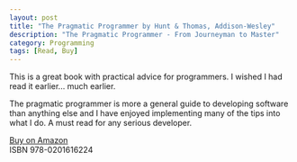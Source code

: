 ```yaml
---
layout: post
title: "The Pragmatic Programmer by Hunt & Thomas, Addison-Wesley"
description: "The Pragmatic Programmer - From Journeyman to Master"
category: Programming
tags: [Read, Buy]
---
```

This is a great book with practical advice for programmers. I wished I had read it earlier... much earlier.

The pragmatic programmer is more a general guide to developing software than anything else and I have enjoyed implementing many of the tips into what I do. A must read for any serious developer.

[Buy on Amazon](http://www.amazon.com/The-Pragmatic-Programmer-Journeyman-Master/dp/020161622X)  
ISBN  978-0201616224
